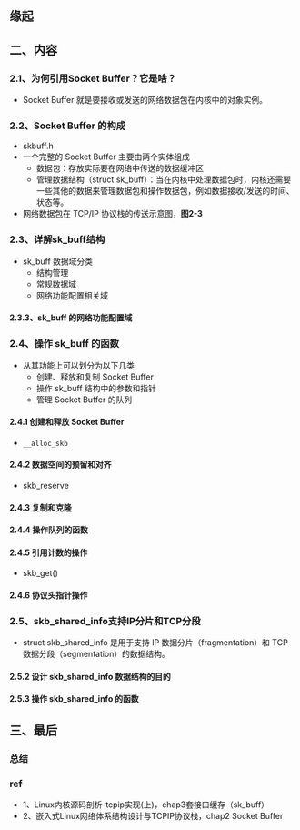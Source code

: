 ## 缘起

## 二、内容

### 2.1、为何引用Socket Buffer？它是啥？

+ Socket Buffer 就是要接收或发送的网络数据包在内核中的对象实例。

### 2.2、Socket Buffer 的构成

+ skbuff.h 
+ 一个完整的 Socket Buffer 主要由两个实体组成
  + 数据包：存放实际要在网络中传送的数据缓冲区
  + 管理数据结构（struct sk_buff）：当在内核中处理数据包时，内核还需要一些其他的数据来管理数据包和操作数据包，例如数据接收/发送的时间、状态等。
+ 网络数据包在 TCP/IP 协议栈的传送示意图，**图2-3**

### 2.3、详解sk_buff结构

+ sk_buff 数据域分类
  + 结构管理
  + 常规数据域
  + 网络功能配置相关域

#### 2.3.3、sk_buff 的网络功能配置域

### 2.4、操作 sk_buff 的函数

+ 从其功能上可以划分为以下几类
  + 创建、释放和复制 Socket Buffer
  + 操作 sk_buff 结构中的参数和指针
  + 管理 Socket Buffer 的队列

#### 2.4.1 创建和释放 Socket Buffer

+ `__alloc_skb`

#### 2.4.2 数据空间的预留和对齐

+ skb_reserve

#### 2.4.3 复制和克隆

#### 2.4.4 操作队列的函数

#### 2.4.5 引用计数的操作

+ skb_get()

#### 2.4.6 协议头指针操作

### 2.5、skb_shared_info支持IP分片和TCP分段

+ struct skb_shared_info 是用于支持 IP 数据分片（fragmentation）和 TCP 数据分段（segmentation）的数据结构。

#### 2.5.2 设计 skb_shared_info 数据结构的目的

#### 2.5.3 操作 skb_shared_info 的函数

## 三、最后

### 总结

### ref

+ 1、Linux内核源码剖析-tcpip实现(上)，chap3套接口缓存（sk_buff）
+ 2、嵌入式Linux网络体系结构设计与TCPIP协议栈，chap2 Socket Buffer